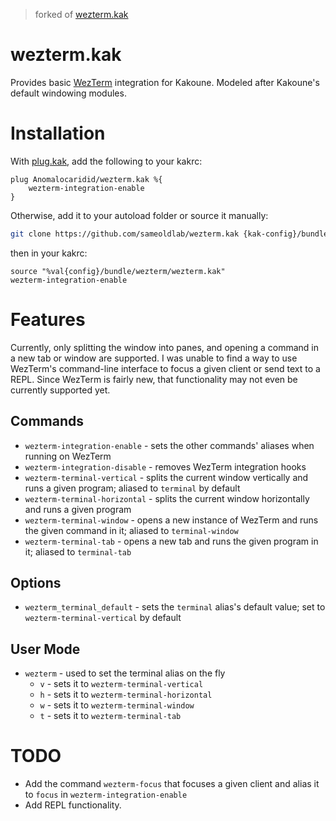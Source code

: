 > forked of [wezterm.kak](https://github.com/Anomalocaridid/wezterm.kak)

# wezterm.kak
Provides basic [WezTerm](https://github.com/wez/wezterm) integration for Kakoune. Modeled after Kakoune's default windowing modules.

# Installation
With [plug.kak](https://github.com/andreyorst/plug.kak), add the following to your kakrc:

    plug Anomalocaridid/wezterm.kak %{
        wezterm-integration-enable
    }

Otherwise, add it to your autoload folder or source it manually:
```sh
git clone https://github.com/sameoldlab/wezterm.kak {kak-config}/bundle/wezterm
```
then in your kakrc:

	source "%val{config}/bundle/wezterm/wezterm.kak"
	wezterm-integration-enable

# Features
Currently, only splitting the window into panes, and opening a command in a new tab or window are supported. I was unable to find a way to use WezTerm's command-line interface to focus a given client or send text to a REPL. Since WezTerm is fairly new, that functionality may not even be currently supported yet.

## Commands
* `wezterm-integration-enable` - sets the other commands' aliases when running on WezTerm
* `wezterm-integration-disable` - removes WezTerm integration hooks
* `wezterm-terminal-vertical` - splits the current window vertically and runs a given program; aliased to `terminal` by default
* `wezterm-terminal-horizontal` - splits the current window horizontally and runs a given program
* `wezterm-terminal-window` - opens a new instance of WezTerm and runs the given command in it; aliased to `terminal-window`
* `wezterm-terminal-tab` - opens a new tab and runs the given program in it; aliased to `terminal-tab`

## Options
* `wezterm_terminal_default` - sets the `terminal` alias's default value; set to `wezterm-terminal-vertical` by default

## User Mode
* `wezterm` - used to set the terminal alias on the fly
	* `v` - sets it to `wezterm-terminal-vertical`
	* `h` - sets it to `wezterm-terminal-horizontal`
	* `w` - sets it to `wezterm-terminal-window`
	* `t` - sets it to `wezterm-terminal-tab`

# TODO
* Add the command `wezterm-focus` that focuses a given client and alias it to `focus` in `wezterm-integration-enable`
* Add REPL functionality.

